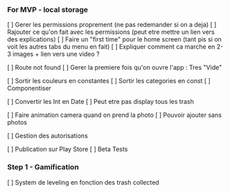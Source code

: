 

### For MVP - local storage

[ ] Gerer les permissions proprement (ne pas redemander si on a deja)
[ ] Rajouter ce qu'on fait avec les permissions (peut etre mettre un lien vers des explications)
[ ] Faire un "first time" pour le home screen (tant pis si on voit les autres tabs du menu en fait)
[ ] Expliquer comment ca marche en 2-3 images + lien vers une video ?




[ ] Route not found
[ ] Gerer la premiere fois qu'on ouvre l'app : Tres "Vide"


[ ] Sortir les couleurs en constantes
[ ] Sortir les categories en const 
[ ] Componentiser

[ ] Convertir les Int en Date 
[ ] Peut etre pas display tous les trash



[ ] Faire animation camera quand on prend la photo
[ ] Pouvoir ajouter sans photos


[ ] Gestion des autorisations 


[ ] Publication sur Play Store
[ ] Beta Tests

### Step 1 - Gamification


[ ] System de leveling en fonction des trash collected

